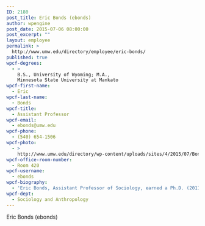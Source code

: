 ```yaml
---
ID: 2180
post_title: Eric Bonds (ebonds)
author: wpengine
post_date: 2015-07-06 08:00:00
post_excerpt: ""
layout: employee
permalink: >
  http://www.umw.edu/directory/employee/eric-bonds/
published: true
wpcf-degrees:
  - >
    B.S., University of Wyoming; M.A.,
    Minnesota State University at Mankato
wpcf-first-name:
  - Eric
wpcf-last-name:
  - Bonds
wpcf-title:
  - Assistant Professor
wpcf-email:
  - ebonds@umw.edu
wpcf-phone:
  - (540) 654-1506
wpcf-photo:
  - >
    http://www.umw.edu/directory/wp-content/uploads/sites/4/2015/07/Bonds-Eric11.jpg
wpcf-office-room-number:
  - Room 420
wpcf-username:
  - ebonds
wpcf-biography:
  - 'Eric Bonds, Assistant Professor of Sociology, earned a Ph.D. (2011) from the University of Colorado and a B.S. (2000) from the University of Wyoming. Dr. Bonds is the author of Social Problems: A Human Rights Perspective. He has also published articles in journals such as The Journal of World-Systems Research, Critical Sociology, and Peace Review. He teaches courses in environmental sociology, social problems, and political sociology.'
wpcf-dept:
  - Sociology and Anthropology
---
```

Eric Bonds (ebonds)
